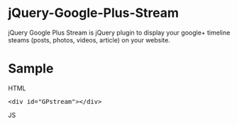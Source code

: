 jQuery-Google-Plus-Stream
===================================

<p>jQuery Google Plus Stream is jQuery plugin to display your google+ timeline steams (posts, photos, videos, article) on your website.</p>
 
# Sample
HTML
<pre>
&lt;div id=&quot;GPstream&quot;&gt;&lt;/div&gt;
</pre>
JS
<pre>
<script>
GPstream({
    user: '+username or userID',
    key: 'API KEY'
});
</script></pre>
